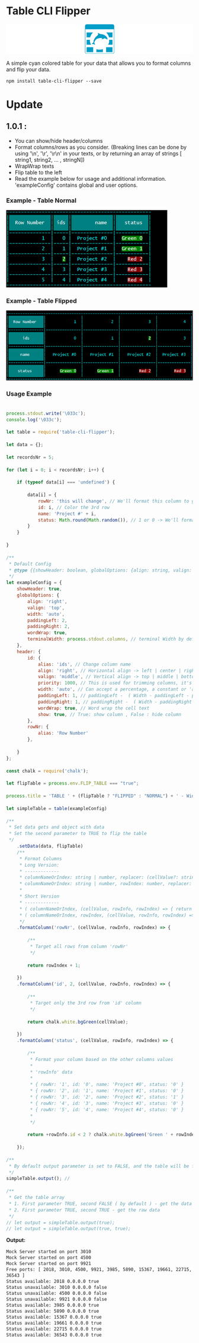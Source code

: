 # Table CLI Flipper
![Table CLI Flipper](https://raw.githubusercontent.com/darklightcode/table-cli-flipper/master/psd/icon-small.png)

A simple cyan colored table for your data that allows you to format columns and flip your data.

```
npm install table-cli-flipper --save
```

# Update

1.0.1 :
----------------
- You can show/hide header/columns
- Format columns/rows as you consider. (Breaking lines can be done by using '\n', '\r', '\r\n' in your texts, or by returning an array of strings [ string1, string2, ... , stringN])
- WrapWrap texts
- Flip table to the left
- Read the example below for usage and additional information. 'exampleConfig' contains global and user options.


### Example - Table Normal
![Table Normal](https://raw.githubusercontent.com/darklightcode/table-cli-flipper/master/psd/table-normal.png)

### Example - Table Flipped
![Table Flipped](https://raw.githubusercontent.com/darklightcode/table-cli-flipper/master/psd/table-flipped.png)

### Usage Example

```javascript

process.stdout.write('\033c');
console.log('\033c');

let table = require('table-cli-flipper');

let data = {};

let recordsNr = 5;

for (let i = 0; i < recordsNr; i++) {

    if (typeof data[i] === 'undefined') {

        data[i] = {
            rowNr: 'this will change', // We'll format this column to get a numeric incremented values
            id: i, // Color the 3rd row
            name: 'Project #' + i,
            status: Math.round(Math.random()), // 1 or 0 -> We'll format this to show "Online" or "Offline"
        }
    }

}

/**
 * Default Config
 * @type {{showHeader: boolean, globalOptions: {align: string, valign: string, width: string, paddingLeft: number, paddingRight: number, wordWrap: boolean, terminalWidth: number}, header: {id: {alias: string, align: string, valign: string, priority: number, width: string, paddingLeft: number, paddingRight: number, wordWrap: boolean, show: boolean}, rowNr: {alias: string}}}}
 */
let exampleConfig = {
    showHeader: true,
    globalOptions: {
        align: 'right',
        valign: 'top',
        width: 'auto',
        paddingLeft: 2,
        paddingRight: 2,
        wordWrap: true,
        terminalWidth: process.stdout.columns, // terminal Width by default, you can change this with a constant
    },
    header: {
        id: {
            alias: 'ids', // Change column name
            align: 'right', // Horizontal align -> left | center | right
            valign: 'middle', // Vertical align -> top | middle | bottom
            priority: 1000, // This is used for trimming columns, it's auto-incremented for columns that don't have it. The columns with the highest priority will be removed if the table is larger than the terminalWidth
            width: 'auto', // Can accept a percentage, a constant or 'auto' ( 'auto' columns will get a higher priority than the % or constant columns, therefore will be targeted for removing as being noted in the 'priority' option )
            paddingLeft: 1, // paddingLeft -  ( Width - paddingLeft - paddingRight ) cannot be less than 0
            paddingRight: 1, // paddingRight -  ( Width - paddingRight - paddingRight  ) cannot be less than 0
            wordWrap: true, // Word wrap the cell text
            show: true, // True: show column , False : hide column
        },
        rowNr: {
            alias: 'Row Number'
        },

    }
};

const chalk = require('chalk');

let flipTable = process.env.FLIP_TABLE === "true";

process.title = 'TABLE ' + (flipTable ? "FLIPPED" : "NORMAL") + ' - Width: ' + process.stdout.columns + ' - Records count: ' + recordsNr;

let simpleTable = table(exampleConfig)

/**
 * Set data gets and object with data
 * Set the second parameter to TRUE to flip the table
 */
    .setData(data, flipTable)
    /**
     * Format Columns
     * Long Version:
     * -------------
     * columnNameOrIndex: string | number, replacer: (cellValue?: string, rowInfo?: { [key: string]: any }, cellIndex?: number) => string
     * columnNameOrIndex: string | number, rowIndex: number, replacer: (cellValue?: string, rowInfo?: { [key: string]: any }, cellIndex?: number) => string
     *
     * Short Version
     * -------------
     * ( columnNameOrIndex, (cellValue, rowInfo, rowIndex) => { return cellValue } )
     * ( columnNameOrIndex, rowIndex, (cellValue, rowInfo, rowIndex) => { return cellValue } )
     */
    .formatColumn('rowNr', (cellValue, rowInfo, rowIndex) => {

        /**
         * Target all rows from column 'rowNr'
         */

        return rowIndex + 1;

    })
    .formatColumn('id', 2, (cellValue, rowInfo, rowIndex) => {

        /**
         * Target only the 3rd row from 'id' column
         */

        return chalk.white.bgGreen(cellValue);

    })
    .formatColumn('status', (cellValue, rowInfo, rowIndex) => {

        /**
         * Format your column based on the other columns values
         *
         * 'rowInfo' data
         *
         * { rowNr: '1', id: '0', name: 'Project #0', status: '0' }
         * { rowNr: '2', id: '1', name: 'Project #1', status: '0' }
         * { rowNr: '3', id: '2', name: 'Project #2', status: '1' }
         * { rowNr: '4', id: '3', name: 'Project #3', status: '0' }
         * { rowNr: '5', id: '4', name: 'Project #4', status: '0' }
         *
         */

        return +rowInfo.id < 2 ? chalk.white.bgGreen('Green ' + rowIndex) : chalk.white.bgRed('Red ' + rowIndex);

    });

/**
 * By default output parameter is set to FALSE, and the table will be flushed to terminal
 */
simpleTable.output(); //

/**
 * Get the table array
 * 1. First parameter TRUE, second FALSE ( by default ) - get the data formatted with delimiters
 * 2. First parameter TRUE, second TRUE - get the raw data
 */
// let output = simpleTable.output(true);
// let output = simpleTable.output(true, true);

```

**Output:**
```
Mock Server started on port 3010
Mock Server started on port 4500
Mock Server started on port 9921
Free ports: [ 2018, 3010, 4500, 9921, 3985, 5890, 15367, 19661, 22715, 36543 ]
Status available: 2018 0.0.0.0 true
Status unavailable: 3010 0.0.0.0 false
Status unavailable: 4500 0.0.0.0 false
Status unavailable: 9921 0.0.0.0 false
Status available: 3985 0.0.0.0 true
Status available: 5890 0.0.0.0 true
Status available: 15367 0.0.0.0 true
Status available: 19661 0.0.0.0 true
Status available: 22715 0.0.0.0 true
Status available: 36543 0.0.0.0 true
```